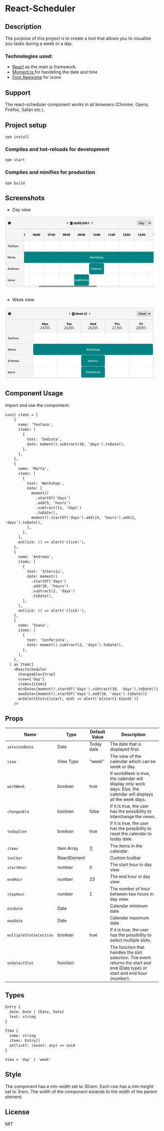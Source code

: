 # React-Scheduler

<h2>Description</h2>
The purpose of this project is to create a tool that allows you to visualize you tasks during a week or a day.
<h3> Technologies used: </h3>
  <ul>
    <li> <a target="_blank" href="https://reactjs.org/">React</a> as the main js framework</li>
    <li> <a target="_blank" href="https://momentjs.com/">Moment.js </a> for handeling the date and time </li>
    <li> <a target="_blank" href="https://fontawesome.com/">Font Awesome</a> for icons </li>
  </ul>

## Support
The react-scheduler component works in all browsers (Chrome, Opera, Firefox, Safari etc.).

## Project setup
```
npm install
```

### Compiles and hot-reloads for development
```
npm start
```

### Compiles and minifies for production
```
npm build
```
## Screenshots

- Day view

![Screenshot](https://github.com/teofanaenachioiu/React-Scheduler/blob/main/img/scheduler1.png)

- Week view

![Screenshot](https://github.com/teofanaenachioiu/React-Scheduler/blob/main/img/scheduler2.png)


## Component Usage

Import and use the compoment:

``` 
const items = [
    {
      name: 'Teofana',
      items: [
        {
          text: 'Sedinta',
          date: moment().subtract(10, 'days').toDate(),
        },
      ],
    },
    {
      name: 'Marta',
      items: [
        {
          text: 'Workshop',
          date: [
            moment()
              .startOf('days')
              .add(5, 'hours')
              .subtract(11, 'days')
              .toDate(),
            moment().startOf('days').add(15, 'hours').add(2, 'days').toDate(),
          ],
        },
      ],
      onClick: () => alert('click!'),
    },
    {
      name: 'Andreea',
      items: [
        {
          text: 'Interviu',
          date: moment()
            .startOf('days')
            .add(10, 'hours')
            .subtract(2, 'days')
            .toDate(),
        },
      ],
      onClick: () => alert('click!'),
    },
    {
      name: 'Ioana',
      items: [
        {
          text: 'Conferinta',
          date: moment().subtract(2, 'days').toDate(),
        },
      ],
    },
  ] as Item[]
    <ReactScheduler
      changeable={true}
      view={'day'}
      items={items}
      minDate={moment().startOf('days').subtract(10, 'days').toDate()}
      maxDate={moment().startOf('days').add(10, 'days').toDate()}
      onSelectSlot={(start, end) => alert(`${start} ${end}`)}
    />
```

## Props

| Name | Type | Default Value | Description |
| ---- | -----| ------------- | ----------- |
| `selectedDate` | Date | Today date |  The date that is displayed first. |
| `view` | View Type | "week" | The view of the calendar which can be week or day. |
| `workWeek` | boolean | true | If workWeek is true, the calendar will display only work days. Else, the calendar will displays all the week days. |
| `changeable` | boolean | false | If it is true, the user has the possibility to interchange the views. |
| `todayIcon` | boolean | true | If it is true, the user has the possibility to reset the calendar to today date. |
| `items` | Item Array | [] | The items in the calendar. |
| `toolbar` | ReactElement | | Custom toolbar |
| `startHour` | number | 0 | The start hour in day view |
| `endHour` | number | 23 | The end hour in day view |
| `stepHour` | number | 1 | The number of hour between two hours in day view. |
| `minDate` | Date |  | Calendar minimum date |
| `maxDate` | Date |  | Calendar maximum date |
| `multipleSlotSelection` | boolean | true  | If it is true, the user has the possibility to select multiple slots. |
| `onSelectSlot` | function |  | The function that handles the slot selection. The event returns the start and end (Date type) or start and end hour (number). |

## Types

```
Entry {
  date: Date | [Date, Date]
  text: string
}
```
```
Item {
  name: string
  items: Entry[]
  onClick?: (event: any) => void
}
```
```
View = 'day' | 'week'
```

## Style

The component has a min-width set to 30rem. Each row has a min-height set to 3rem. The width of the component extands to the width of the parent element.


## License

MIT

